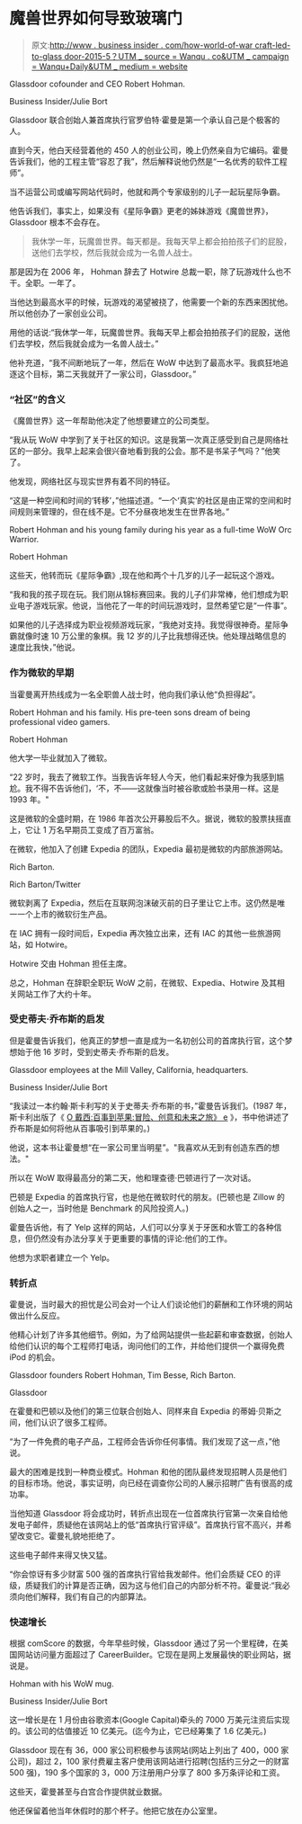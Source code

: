 # 魔兽世界如何导致玻璃门

> 原文:[http://www . business insider . com/how-world-of-war craft-led-to-glass door-2015-5？UTM _ source = Wanqu . co&UTM _ campaign = Wanqu+Daily&UTM _ medium = website](http://www.businessinsider.com/how-world-of-warcraft-led-to-glassdoor-2015-5?utm_source=wanqu.co&utm_campaign=Wanqu+Daily&utm_medium=website)

 Glassdoor cofounder and CEO Robert Hohman.

Business Insider/Julie Bort

Glassdoor 联合创始人兼首席执行官罗伯特·霍曼是第一个承认自己是个极客的人。

直到今天，他白天经营着他的 450 人的创业公司，晚上仍然亲自为它编码。霍曼告诉我们，他的工程主管“容忍了我”，然后解释说他仍然是“一名优秀的软件工程师”。

当不运营公司或编写网站代码时，他就和两个专家级别的儿子一起玩星际争霸。

他告诉我们，事实上，如果没有《星际争霸》更老的姊妹游戏《魔兽世界》，Glassdoor 根本不会存在。

> 我休学一年，玩魔兽世界。每天都是。我每天早上都会拍拍孩子们的屁股，送他们去学校，然后我就会成为一名兽人战士。

那是因为在 2006 年， Hohman 辞去了 Hotwire 总裁一职，除了玩游戏什么也不干。全职。一年了。

当他达到最高水平的时候，玩游戏的渴望被挠了，他需要一个新的东西来困扰他。所以他创办了一家创业公司。

用他的话说:“我休学一年，玩魔兽世界。我每天早上都会拍拍孩子们的屁股，送他们去学校，然后我就会成为一名兽人战士。”

他补充道，“我不间断地玩了一年，然后在 WoW 中达到了最高水平。我疯狂地追逐这个目标，第二天我就开了一家公司，Glassdoor。”

### “社区”的含义

《魔兽世界》这一年帮助他决定了他想要建立的公司类型。

“我从玩 WoW 中学到了关于社区的知识。这是我第一次真正感受到自己是网络社区的一部分。我早上起来会很兴奋地看到我的公会。那不是书呆子气吗？”他笑了。

他发现，网络社区与现实世界有着不同的特征。

“这是一种空间和时间的‘转移’，”他描述道。“一个‘真实’的社区是由正常的空间和时间规则来管理的，但在线不是。它不分昼夜地发生在世界各地。”

 Robert Hohman and his young family during his year as a full-time WoW Orc Warrior.

Robert Hohman

这些天，他转而玩《星际争霸》,现在他和两个十几岁的儿子一起玩这个游戏。  

“我和我的孩子现在玩。我们刚从锦标赛回来。我的儿子们非常棒，他们想成为职业电子游戏玩家。他说，当他花了一年的时间玩游戏时，显然希望它是“一件事”。

如果他的儿子选择成为职业视频游戏玩家，“我绝对支持。我觉得很神奇。星际争霸就像时速 10 万公里的象棋。我 12 岁的儿子比我想得还快。他处理战略信息的速度比我快，”他说。

### 作为微软的早期

当霍曼离开热线成为一名全职兽人战士时，他向我们承认他“负担得起”。

 Robert Hohman and his family. His pre-teen sons dream of being professional video gamers.

Robert Hohman

他大学一毕业就加入了微软。

“22 岁时，我去了微软工作。当我告诉年轻人今天，他们看起来好像为我感到尴尬。我不得不告诉他们，‘不，不——这就像当时被谷歌或脸书录用一样。这是 1993 年。"

这是微软的全盛时期，在 1986 年首次公开募股后不久。据说，微软的股票扶摇直上，它让 1 万名早期员工变成了百万富翁。

在微软，他加入了创建 Expedia 的团队，Expedia 最初是微软的内部旅游网站。

 Rich Barton.

Rich Barton/Twitter

微软剥离了 Expedia，然后在互联网泡沫破灭前的日子里让它上市。这仍然是唯一一个上市的微软衍生产品。

在 IAC 拥有一段时间后，Expedia 再次独立出来，还有 IAC 的其他一些旅游网站，如 Hotwire。

Hotwire 交由 Hohman 担任主席。

总之，Hohman 在辞职全职玩 WoW 之前，在微软、Expedia、Hotwire 及其相关网站工作了大约十年。

### 受史蒂夫·乔布斯的启发

但是霍曼告诉我们，他真正的梦想一直是成为一名初创公司的首席执行官，这个梦想始于他 16 岁时，受到史蒂夫·乔布斯的启发。

 Glassdoor employees at the Mill Valley, California, headquarters.

Business Insider/Julie Bort

“我读过一本约翰·斯卡利写的关于史蒂夫·乔布斯的书，”霍曼告诉我们。(1987 年，斯卡利出版了《 [O 戴西:百事到苹果:冒险、创意和未来之旅》 e](https://affiliate.insider.com/?u=https%3A%2F%2Fwww.amazon.com%2FOdyssey-Pepsi-Journey-Adventure-Future%2Fdp%2F0060157801%2Fref%3Dla_B001KD1064_1_1%3Fs%3Dbooks%26ie%3DUTF8%26qid%3D1430270704%26sr%3D1-1&amazonTrackingID=null&site=bi&vikingID=5540202deab8eab60dd64a90&platform=browser&sc=false&disabled=false) 》，书中他讲述了乔布斯是如何将他从百事吸引到苹果的。)

他说，这本书让霍曼想“在一家公司里当明星”。"我喜欢从无到有创造东西的想法。"

所以在 WoW 取得最高分的第二天，他和理查德·巴顿进行了一次对话。

巴顿是 Expedia 的首席执行官，也是他在微软时代的朋友。(巴顿也是 Zillow 的创始人之一，当时他是 Benchmark 的风险投资人。)

霍曼告诉他，有了 Yelp 这样的网站，人们可以分享关于牙医和水管工的各种信息，但仍然没有办法分享关于更重要的事情的评论:他们的工作。

他想为求职者建立一个 Yelp。

### 转折点

霍曼说，当时最大的担忧是公司会对一个让人们谈论他们的薪酬和工作环境的网站做出什么反应。

他精心计划了许多其他细节。例如，为了给网站提供一些起薪和审查数据，创始人给他们认识的每个工程师打电话，询问他们的工作，并给他们提供一个赢得免费 iPod 的机会。

 Glassdoor founders Robert Hohman, Tim Besse, Rich Barton.

Glassdoor

在霍曼和巴顿以及他们的第三位联合创始人、同样来自 Expedia 的蒂姆·贝斯之间，他们认识了很多工程师。

“为了一件免费的电子产品，工程师会告诉你任何事情。我们发现了这一点，”他说。

最大的困难是找到一种商业模式。Hohman 和他的团队最终发现招聘人员是他们的目标市场。他说，事实证明，向已经在调查你公司的人展示招聘广告有很高的成功率。

当他知道 Glassdoor 将会成功时，转折点出现在一位首席执行官第一次亲自给他发电子邮件，质疑他在该网站上的低“首席执行官评级”。首席执行官不高兴，并希望改变它。霍曼礼貌地拒绝了。

这些电子邮件来得又快又猛。

“你会惊讶有多少财富 500 强的首席执行官给我发邮件。他们会质疑 CEO 的评级，质疑我们的计算是否正确，因为这与他们自己的内部分析不符。霍曼说:“我必须向他们解释，我们有自己的内部算法。

### 快速增长

根据 comScore 的数据，今年早些时候，Glassdoor 通过了另一个里程碑，在美国网站访问量方面超过了 CareerBuilder。它现在是网上发展最快的职业网站，据说是。

 Hohman with his WoW mug.

Business Insider/Julie Bort

这一增长是在 1 月份由谷歌资本(Google Capital)牵头的 7000 万美元注资后实现的。该公司的估值接近 10 亿美元。(迄今为止，它已经筹集了 1.6 亿美元。)

Glassdoor 现在有 36，000 家公司积极参与该网站(网站上列出了 400，000 家公司)，超过 2，100 家付费雇主客户使用该网站进行招聘(包括约三分之一的财富 500 强)，190 多个国家的 3，000 万注册用户分享了 800 多万条评论和工资。

这些天，霍曼甚至与白宫合作提供就业数据。

他还保留着他当年休假时的那个杯子。他把它放在办公室里。
